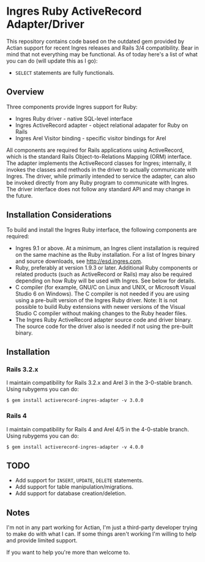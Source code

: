 # Ingres Ruby ActiveRecord Adapter/Driver

This repository contains code based on the outdated gem provided by Actian support
for recent Ingres releases and Rails 3/4 compatibility. Bear in mind that not everything
may be functional. As of today here's a list of what you can do (will update this as I go):

* `SELECT` statements are fully functionals.

## Overview

Three components provide Ingres support for Ruby:

* Ingres Ruby driver - native SQL-level interface
* Ingres ActiveRecord adapter - object relational adapater for Ruby on Rails
* Ingres Arel Visitor binding - specific visitor bindings for Arel

All components are required for Rails applications using ActiveRecord,
which is the standard Rails Object-to-Relations Mapping (ORM) interface. The
adapter implements the ActiveRecord classes for Ingres; internally, it invokes the
classes and methods in the driver to actually communicate with Ingres.
The driver, while primarily intended to service the adapter, can also be
invoked directly from any Ruby program to communicate with Ingres. The driver
interface does not follow any standard API and may change in the future.

## Installation Considerations

To build and install the Ingres Ruby interface, the following components are
required:

* Ingres 9.1 or above. At a minimum, an Ingres client installation is required
  on the same machine as the Ruby installation. For a list of Ingres binary and
  source downloads, see http://esd.ingres.com.
* Ruby, preferably at version 1.9.3 or later. Additional Ruby components or
  related products (such as ActiveRecord or Rails) may also be required
  depending on how Ruby will be used with Ingres. See below for details.
* C compiler (for example, GNU/C on Linux and UNIX, or Microsoft Visual Studio
  6 on Windows). The C compiler is not needed if you are using using a pre-built 
  version of the Ingres Ruby driver.
  Note: It is not possible to build Ruby extensions with newer versions of the
  Visual Studio C compiler without making changes to the Ruby header files.
* The Ingres Ruby ActiveRecord adapter source code and driver binary. The source 
  code for the driver also is needed if not using the pre-built binary.

## Installation

### Rails 3.2.x

I maintain compatibility for Rails 3.2.x and Arel 3 in the 3-0-stable branch. Using rubygems you can do:

    $ gem install activerecord-ingres-adapter -v 3.0.0

### Rails 4

I maintain compatibility for Rails 4 and Arel 4/5 in the 4-0-stable branch. Using rubygems you can do:

    $ gem install activerecord-ingres-adapter -v 4.0.0

## TODO

* Add support for `INSERT`, `UPDATE`, `DELETE` statements.
* Add support for table manipulation/migrations.
* Add support for database creation/deletion.

## Notes

I'm not in any part working for Actian, I'm just a third-party developer trying to make do
with what I can. If some things aren't working I'm willing to help and provide limited support.

If you want to help you're more than welcome to.
